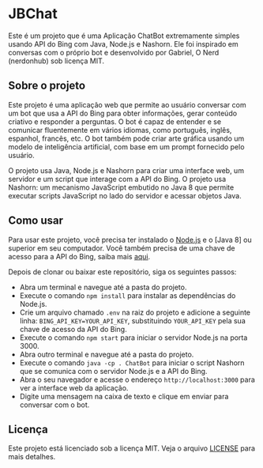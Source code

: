 # JBChat
Este é um projeto que é uma Aplicação ChatBot extremamente simples usando API do Bing com Java, Node.js e Nashorn. Ele foi inspirado em conversas com o próprio bot e desenvolvido por Gabriel, O Nerd (nerdonhub) sob licença MIT.

## Sobre o projeto

Este projeto é uma aplicação web que permite ao usuário conversar com um bot que usa a API do Bing para obter informações, gerar conteúdo criativo e responder a perguntas. O bot é capaz de entender e se comunicar fluentemente em vários idiomas, como português, inglês, espanhol, francês, etc. O bot também pode criar arte gráfica usando um modelo de inteligência artificial, com base em um prompt fornecido pelo usuário.

O projeto usa Java, Node.js e Nashorn para criar uma interface web, um servidor e um script que interage com a API do Bing. O projeto usa Nashorn: um mecanismo JavaScript embutido no Java 8 que permite executar scripts JavaScript no lado do servidor e acessar objetos Java.

## Como usar

Para usar este projeto, você precisa ter instalado o [Node.js](https://nodejs.org/en) e o [Java 8] ou superior em seu computador. Você também precisa de uma chave de acesso para a API do Bing, saiba mais [aqui](https://learn.microsoft.com/pt-br/azure/ai-services/openai/chatgpt-quickstart?tabs=command-line%2Cpython&pivots=programming-language-studio).

Depois de clonar ou baixar este repositório, siga os seguintes passos:

- Abra um terminal e navegue até a pasta do projeto.
- Execute o comando `npm install` para instalar as dependências do Node.js.
- Crie um arquivo chamado `.env` na raiz do projeto e adicione a seguinte linha: `BING_API_KEY=YOUR_API_KEY`, substituindo `YOUR_API_KEY` pela sua chave de acesso da API do Bing.
- Execute o comando `npm start` para iniciar o servidor Node.js na porta 3000.
- Abra outro terminal e navegue até a pasta do projeto.
- Execute o comando `java -cp . ChatBot` para iniciar o script Nashorn que se comunica com o servidor Node.js e a API do Bing.
- Abra o seu navegador e acesse o endereço `http://localhost:3000` para ver a interface web da aplicação.
- Digite uma mensagem na caixa de texto e clique em enviar para conversar com o bot.

## Licença

Este projeto está licenciado sob a licença MIT. Veja o arquivo [LICENSE](/JBChat/LICENSE) para mais detalhes.